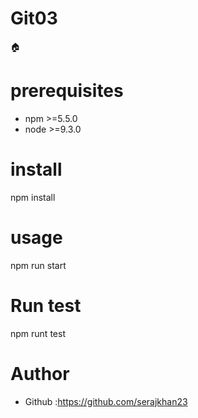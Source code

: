 # Git03
🏠
# prerequisites
* npm >=5.5.0
* node >=9.3.0
# install
npm install
# usage
npm run start
# Run test
npm runt test
# Author
* Github :https://github.com/serajkhan23
